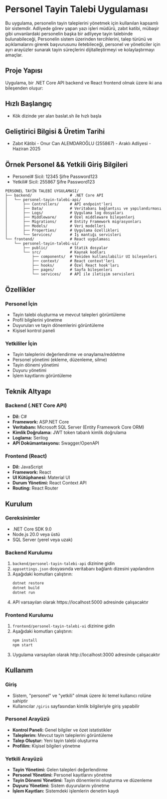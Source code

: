 # Personel Tayin Talebi Uygulaması

Bu uygulama, personelin tayin taleplerini yönetmek için kullanılan kapsamlı bir sistemdir. Adliyede görev yapan yazı işleri müdürü, zabıt katibi, mübaşir gibi unvanlardaki personelin başka bir adliyeye tayin talebinde bulunabileceği, Personelin sistem üzerinden tercihlerini, talep türünü ve açıklamalarını girerek başvurusunu iletebileceği, personel ve yöneticiler için ayrı arayüzler sunarak tayin süreçlerini dijitalleştirmeyi ve kolaylaştırmayı amaçlar.

## Proje Yapısı

Uygulama, bir .NET Core API backend ve React frontend olmak üzere iki ana bileşenden oluşur:

## Hızlı Başlangıç

- Kök dizinde yer alan baslat.sh ile hızlı başla

## Geliştirici Bilgisi & Üretim Tarihi

- Zabıt Kâtibi - Onur Can ALEMDAROĞLU (255867) - Araklı Adliyesi - Haziran 2025

## Örnek Personel && Yetkili Giriş Bilgileri

- Personel# Sicil: 12345 Şifre Password123
- Yetkili# Sicil: 255867 Şifre Password123

```
PERSONEL TAYİN TALEBİ UYGULAMASI/
├── backend/                 # .NET Core API
│   └── personel-tayin-talebi-api/
│       ├── Controllers/     # API endpoint'leri
│       ├── Data/            # Veritabanı bağlantısı ve yapılandırması
│       ├── Logs/            # Uygulama log dosyaları
│       ├── Middleware/      # Özel middleware bileşenleri
│       ├── Migrations/      # Entity Framework migrasyonları
│       ├── Models/          # Veri modelleri
│       ├── Properties/      # Uygulama özellikleri
│       └── Services/        # İş mantığı servisleri
└── frontend/                # React uygulaması
    └── personel-tayin-talebi-ui/
        ├── public/          # Statik dosyalar
        └── src/             # Kaynak kodları
            ├── components/  # Yeniden kullanılabilir UI bileşenleri
            ├── context/     # React context'leri
            ├── hooks/       # Özel React hook'ları
            ├── pages/       # Sayfa bileşenleri
            └── services/    # API ile iletişim servisleri
```

## Özellikler

### Personel İçin
- Tayin talebi oluşturma ve mevcut talepleri görüntüleme
- Profil bilgilerini yönetme
- Duyuruları ve tayin dönemlerini görüntüleme
- Kişisel kontrol paneli

### Yetkililer İçin
- Tayin taleplerini değerlendirme ve onaylama/reddetme
- Personel yönetimi (ekleme, düzenleme, silme)
- Tayin dönemi yönetimi
- Duyuru yönetimi
- İşlem kayıtlarını görüntüleme

## Teknik Altyapı

### Backend (.NET Core API)
- **Dil:** C#
- **Framework:** ASP.NET Core
- **Veritabanı:** Microsoft SQL Server (Entity Framework Core ORM)
- **Kimlik Doğrulama:** JWT token tabanlı kimlik doğrulama
- **Loglama:** Serilog
- **API Dokümantasyonu:** Swagger/OpenAPI

### Frontend (React)
- **Dil:** JavaScript
- **Framework:** React
- **UI Kütüphanesi:** Material UI
- **Durum Yönetimi:** React Context API
- **Routing:** React Router

## Kurulum

### Gereksinimler
- .NET Core SDK 9.0
- Node.js 20.0 veya üstü
- SQL Server (yerel veya uzak)

### Backend Kurulumu
1. `backend/personel-tayin-talebi-api` dizinine gidin
2. `appsettings.json` dosyasında veritabanı bağlantı dizesini yapılandırın
3. Aşağıdaki komutları çalıştırın:
   ```bash
   dotnet restore
   dotnet build
   dotnet run
   ```
4. API varsayılan olarak https://localhost:5000 adresinde çalışacaktır

### Frontend Kurulumu
1. `frontend/personel-tayin-talebi-ui` dizinine gidin
2. Aşağıdaki komutları çalıştırın:
   ```bash
   npm install
   npm start
   ```
3. Uygulama varsayılan olarak http://localhost:3000 adresinde çalışacaktır

## Kullanım

### Giriş
- Sistem, "personel" ve "yetkili" olmak üzere iki temel kullanıcı rolüne sahiptir
- Kullanıcılar `/giris` sayfasından kimlik bilgileriyle giriş yapabilir

### Personel Arayüzü
- **Kontrol Paneli:** Genel bilgiler ve özet istatistikler
- **Taleplerim:** Mevcut tayin taleplerini görüntüleme
- **Talep Oluştur:** Yeni tayin talebi oluşturma
- **Profilim:** Kişisel bilgileri yönetme

### Yetkili Arayüzü
- **Tayin Yönetimi:** Gelen talepleri değerlendirme
- **Personel Yönetimi:** Personel kayıtlarını yönetme
- **Tayin Dönemi Yönetimi:** Tayin dönemlerini oluşturma ve düzenleme
- **Duyuru Yönetimi:** Sistem duyurularını yönetme
- **İşlem Kayıtları:** Sistemdeki işlemlerin denetim kaydı







